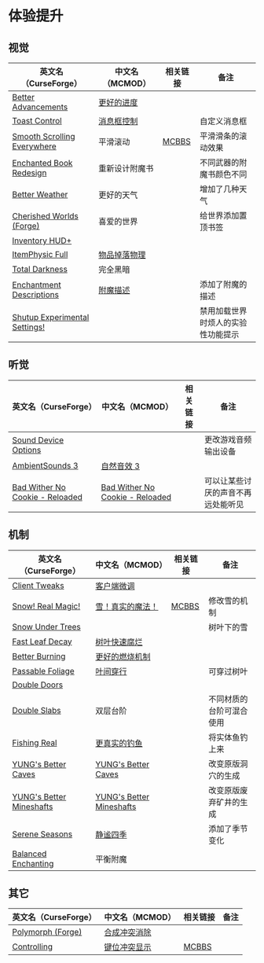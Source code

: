 # 体验提升

## 视觉

| 英文名（CurseForge）                                                                                       | 中文名（MCMOD）                                     | 相关链接                                              | 备注                               |
| ---------------------------------------------------------------------------------------------------------- | --------------------------------------------------- | ----------------------------------------------------- | ---------------------------------- |
| [Better Advancements](https://www.curseforge.com/minecraft/mc-mods/better-advancements)                    | [更好的进度](https://www.mcmod.cn/class/1530.html)  |                                                       |                                    |
| [Toast Control](https://www.curseforge.com/minecraft/mc-mods/toast-control)                                | [消息框控制](https://www.mcmod.cn/class/1758.html)  |                                                       | 自定义消息框                       |
| [Smooth Scrolling Everywhere](https://www.curseforge.com/minecraft/mc-mods/smooth-scrolling-everywhere)    | 平滑滚动                                            | [MCBBS](https://www.mcbbs.net/thread-885835-1-1.html) | 平滑滑条的滚动效果                 |
| [Enchanted Book Redesign](https://www.curseforge.com/minecraft/mc-mods/enchanted-book-redesign)            | 重新设计附魔书                                      |                                                       | 不同武器的附魔书颜色不同           |
| [Better Weather](https://www.curseforge.com/minecraft/mc-mods/better-weather)                              | 更好的天气                                          |                                                       | 增加了几种天气                     |
| [Cherished Worlds (Forge)](https://www.curseforge.com/minecraft/mc-mods/cherished-worlds)                  | 喜爱的世界                                          |                                                       | 给世界添加置顶书签                 |
| [Inventory HUD+](https://www.curseforge.com/minecraft/mc-mods/inventory-hud-forge)                         |                                                     |                                                       |                                    |
| [ItemPhysic Full](https://www.curseforge.com/minecraft/mc-mods/itemphysic)                                 | [物品掉落物理](https://www.mcmod.cn/class/932.html) |                                                       |                                    |
| [Total Darkness](https://www.curseforge.com/minecraft/mc-mods/total-darkness)                              | 完全黑暗                                            |                                                       |                                    |
| [Enchantment Descriptions](https://www.curseforge.com/minecraft/mc-mods/enchantment-descriptions)          | [附魔描述](https://www.mcmod.cn/class/1945.html)    |                                                       | 添加了附魔的描述                   |
| [Shutup Experimental Settings!](https://www.curseforge.com/minecraft/mc-mods/shutup-experimental-settings) |                                                     |                                                       | 禁用加载世界时烦人的实验性功能提示 |

## 听觉

| 英文名（CurseForge）                                                                                          | 中文名（MCMOD）                                                         | 相关链接 | 备注                               |
| ------------------------------------------------------------------------------------------------------------- | ----------------------------------------------------------------------- | -------- | ---------------------------------- |
| [Sound Device Options](https://www.curseforge.com/minecraft/mc-mods/more-sound-config)                        |                                                                         |          | 更改游戏音频输出设备               |
| [AmbientSounds 3](https://www.curseforge.com/minecraft/mc-mods/ambientsounds)                                 | [自然音效 3](https://www.mcmod.cn/class/2947.html)                      |          |                                    |
| [Bad Wither No Cookie - Reloaded](https://www.curseforge.com/minecraft/mc-mods/bad-wither-no-cookie-reloaded) | [Bad Wither No Cookie - Reloaded](https://www.mcmod.cn/class/1742.html) |          | 可以让某些讨厌的声音不再远处能听见 |

## 机制

| 英文名（CurseForge）                                                                                   | 中文名（MCMOD）                                                  | 相关链接                                               | 备注                     |
| ------------------------------------------------------------------------------------------------------ | ---------------------------------------------------------------- | ------------------------------------------------------ | ------------------------ |
| [Client Tweaks](https://www.curseforge.com/minecraft/mc-mods/client-tweaks)                            | [客户端微调](https://www.mcmod.cn/class/2012.html)               |                                                        |                          |
| [Snow! Real Magic!](https://www.curseforge.com/minecraft/mc-mods/snow-real-magic)                      | [雪！真实的魔法！](https://www.mcmod.cn/class/2106.html)         | [MCBBS](https://www.mcbbs.net/thread-871191-1-11.html) | 修改雪的机制             |
| [Snow Under Trees](https://www.curseforge.com/minecraft/mc-mods/snow-under-trees)                      |                                                                  |                                                        | 树叶下的雪               |
| [Fast Leaf Decay](https://www.curseforge.com/minecraft/mc-mods/fast-leaf-decay)                        | [树叶快速腐烂](https://www.mcmod.cn/class/1173.html)             |                                                        |                          |
| [Better Burning](https://www.curseforge.com/minecraft/mc-mods/better-burning)                          | [更好的燃烧机制](https://www.mcmod.cn/class/2780.html)           |                                                        |                          |
| [Passable Foliage](https://www.curseforge.com/minecraft/mc-mods/passable-foliage)                      | [叶间穿行](https://www.mcmod.cn/class/3162.html)                 |                                                        | 可穿过树叶               |
| [Double Doors](https://www.curseforge.com/minecraft/mc-mods/double-doors)                              |                                                                  |                                                        |                          |
| [Double Slabs](https://www.curseforge.com/minecraft/mc-mods/double-slabs)                              | 双层台阶                                                         |                                                        | 不同材质的台阶可混合使用 |
| [Fishing Real](https://www.curseforge.com/minecraft/mc-mods/fishing-real)                              | [更真实的钓鱼](https://www.mcmod.cn/class/2883.html)             |                                                        | 将实体鱼钓上来           |
| [YUNG's Better Caves](https://www.curseforge.com/minecraft/mc-mods/yungs-better-caves)                 | [YUNG's Better Caves](https://www.mcmod.cn/class/1981.html)      |                                                        | 改变原版洞穴的生成       |
| [YUNG's Better Mineshafts](https://www.curseforge.com/minecraft/mc-mods/yungs-better-mineshafts-forge) | [YUNG's Better Mineshafts](https://www.mcmod.cn/class/2788.html) |                                                        | 改变原版废弃矿井的生成   |
| [Serene Seasons](https://www.curseforge.com/minecraft/mc-mods/serene-seasons)                          | [静谧四季](https://www.mcmod.cn/class/1132.html)                 |                                                        | 添加了季节变化           |
| [Balanced Enchanting](https://www.curseforge.com/minecraft/mc-mods/balanced-enchanting)                | 平衡附魔                                                         |                                                        |                          |

## 其它

| 英文名（CurseForge）                                                        | 中文名（MCMOD）                                      | 相关链接                                              | 备注 |
| --------------------------------------------------------------------------- | ---------------------------------------------------- | ----------------------------------------------------- | ---- |
| [Polymorph (Forge)](https://www.curseforge.com/minecraft/mc-mods/polymorph) | [合成冲突消除](https://www.mcmod.cn/class/2895.html) |                                                       |      |
| [Controlling](https://www.curseforge.com/minecraft/mc-mods/controlling)     | [键位冲突显示](https://www.mcmod.cn/class/1191.html) | [MCBBS](https://www.mcbbs.net/thread-713187-1-1.html) |      |
